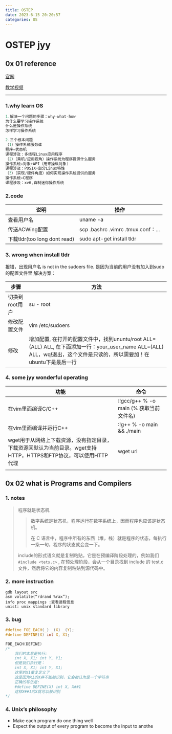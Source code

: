 ```yaml
---
title: OSTEP
date: 2023-6-15 20:20:57
categories: OS
---
```

# OSTEP jyy

## 0x 01 reference

[官网](http://jyywiki.cn/OS/2022/)

[教学视频](https://www.bilibili.com/video/BV12L4y1379V/?spm_id_from=333.788&vd_source=38033fe3a1f136728a1d6f8acf710b51)

----

### 1.why learn OS

```c
1.解决一个问题的步骤：why-what-how
为什么要学习操作系统
什么是操作系统
怎样学习操作系统

2.三个根本问题
（1）操作系统服务谁
程序=状态机
课程涉及：多线程Linux应用程序
（2）（乘机/应用视角）操作系统为程序提供什么服务
操作系统=对象+API（用来操纵对象)
课程涉及：POSIX+部分Linux特性
（3）（实现/硬件角度）如何实现操作系统提供的服务
操作系统=C程序
课程涉及：xv6,自制迷你操作系统
```

### 2.code

| 说明                         | 操作                               |
| ---------------------------- | ---------------------------------- |
| 查看用户名                   | uname -a                           |
| 传送ACWing配置               | scp .bashrc .vimrc .tmux.conf：... |
| 下载tldr(too long dont read) | sudo apt-get install tldr          |



### 3. wrong when install tldr

报错，出现用户名 is not in the sudoers file.
是因为当前的用户没有加入到sudo的配置文件里
解决方案：

| 步骤           | 方法                                                         |
| -------------- | ------------------------------------------------------------ |
| 切换到root用户 | su - root                                                    |
| 修改配置文件   | vim /etc/sudoers                                             |
| 修改           | 增加配置, 在打开的配置文件中，找到ununtu/root ALL=(ALL) ALL, 在下面添加一行：your_user_name ALL=(ALL) ALL，wq!退出，这个文件是只读的，所以需要加！在ubuntu下是最后一行 |



### 4. some jyy wonderful operating

| 功能                                                         | 命令                                      |
| ------------------------------------------------------------ | ----------------------------------------- |
| 在vim里面编译C/C++                                           | :!gcc/g++  %  -o  main (% 获取当前文件名) |
| 在vim里面编译并运行C++                                       | :!g++ % -o main && ./main                 |
| wget用于从网络上下载资源，没有指定目录，下载资源回默认为当前目录。wget支持HTTP，HTTPS和FTP协议，可以使用HTTP代理 | wget url                                  |
|                                                              |                                           |



## 0x 02 what is Programs and Compilers

### 1. notes

> 程序就是状态机
>
> > 数字系统是状态机，程序运行在数字系统上，因而程序也应该是状态机。
> >
> > 在 C 语言中，程序中所有的东西（堆，栈）就是程序的状态，每执行一条一句，程序的状态就会变一下。
>
> include的形式语义就是复制粘贴，它是在预编译阶段处理的，例如我们 ```#include <tets.c>``` , 在预处理阶段，会从一个目录找到 include 的 test.c 文件，然后将它的内容复制粘贴到源代码中。



### 2. more instruction

```shell
gdb layout src
asm volatile(“rdrand %rax”);
info proc mappings :查看进程信息
unist: unix standard library
```

### 3. bug

```	c
#define FOE_EACH(_) _(X) _(Y);
#define DEFINE(X) int X, X1;

FOE_EACH(DEFINE)
/*
    我们的本意是执行:
    int X, X1; int Y, Y1;
    但是我们执行是：
    int X, X1; int Y, X1;
  	这里的X1重复定义了
  	这是因为X1的X并不能被识别，它会被认为是一个字符串
	正确的写法是:
	#define DEFINE(X) int X, X##1
	这样X##1的X就可以被识别
*/
```

### 4. Unix’s philosophy

- Make each program do one thing well
- Expect the output of every program to become the input to anothe









